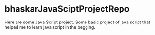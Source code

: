 # bhaskarJavaSciptProjectRepo
Here are some Java Script project.
Some basic project of java script that helped me to learn java script in the begging.
